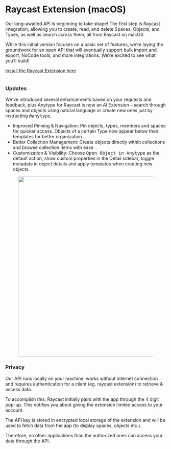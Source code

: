 # Raycast Extension (macOS)

Our long-awaited API is beginning to take shape! The first step is Raycast integration, allowing you to create, read, and delete Spaces, Objects, and Types, as well as search across them, all from Raycast on macOS.

While this initial version focuses on a basic set of features, we’re laying the groundwork for an open API that will eventually support bulk import and export, NoCode tools, and more integrations. We’re excited to see what you’ll build!

[Install the Raycast Extension here](https://www.raycast.com/any/anytype)

<figure><img src="../../.gitbook/assets/raycast_2x.png" alt=""><figcaption></figcaption></figure>

### Updates

We've introduced several enhancements based on your requests and feedback, plus Anytype for Raycast is now an AI Extension – search through spaces and objects using natural language or create new ones just by instructing <kbd>@anytype</kbd>.

* Improved Pinning & Navigation: Pin objects, types, members and spaces for quicker access. Objects of a certain Type now appear below their templates for better organization.
* Better Collection Management: Create objects directly within collections and browse collection items with ease.
* Customization & Visibility: Choose <kbd>Open Object in Anytype</kbd> as the default action, show custom properties in the Detail sidebar, toggle metadata in object details and apply templates when creating new objects.

<figure><img src="../../.gitbook/assets/Screenshot 2025-03-17 at 11.43.00 AM.png" alt="" width="563"><figcaption></figcaption></figure>

### Privacy

Our API runs locally on your machine, works without internet connection and requires authentication for a client (eg. raycast extension) to retrieve & access data.

To accomplish this, Raycast initially pairs with the app through the 4 digit pop-up. This notifies you about giving the extension limited access to your account.

The API key is stored in encrypted local storage of the extension and will be used to fetch data from the app (to display spaces, objects etc.).

Therefore, no other applications than the authorized ones can access your data through the API.
